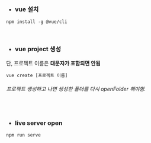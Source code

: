 - ### vue  설치
```
npm install -g @vue/cli
```
<br>

- ### vue project 생성
 단, 프로젝트 이름은 **대문자가 포함되면 안됨**
```
vue create [프로젝트 이름]
```
###### 프로젝트 생성하고 나면 생성한 폴더를 다시 openFolder 해야함.

<br>

- ### live server open
```
npm run serve
```
